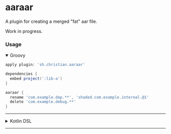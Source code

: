 # aaraar

A plugin for creating a merged "fat" aar file.

Work in progress.

### Usage

<details open>
<summary>Groovy</summary>

```groovy
apply plugin: 'sh.christian.aaraar'

dependencies {
  embed project(':lib-a')
}

aaraar {
  rename 'com.example.dep.**', 'shaded.com.example.internal.@1'
  delete 'com.example.debug.**'
}
```
</details>

---

<details>
<summary>Kotlin DSL</summary>

```kotlin
plugins {
  id("sh.christian.aaraar") version '0.0.1-SNAPSHOT'
}

dependencies {
  embed(project(":lib-a"))
}

aaraar {
  rename("com.example.dep.**", "shaded.com.example.internal.@1")
  delete("com.example.debug.**")
}
```
</details>

---

